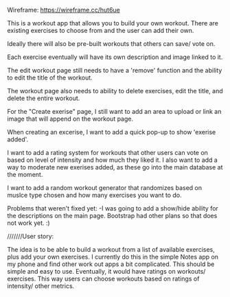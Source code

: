 Wireframe: https://wireframe.cc/hut6ue

This is a workout app that allows you to build your own workout. There are existing exercises to choose from and the user can add their own.

Ideally there will also be pre-built workouts that others can save/ vote on.

Each exercise eventually will have its own description and image linked to it. 

The edit workout page still needs to have a 'remove' function and the ability to edit the title of the workout. 

The workout page also needs to ability to delete exercises, edit the title, and delete the entire workout.

For the "Create exerise" page, I still want to add an area to upload or link an image that will append on the workout page.

When creating an excerise, I want to add a quick pop-up to show 'exerise added'. 

I want to add a rating system for workouts that other users can vote on based on level of intensity and how much they liked it. I also want to add a way to moderate new exerises added, as these go into the main database at the moment. 

I want to add a random workout generator that randomizes based on muslce type chosen and how many exercises you want to do.

Problems that weren't fixed yet:
-I was going to add a show/hide ability for the descriptions on the main page. Bootstrap had other plans so that does not work yet. :) 





///////User story:

The idea is to be able to build a workout from a list of available exercises, plus add your own exercises. I currently do this in the simple Notes app on my phone and find other work out apps a bit complicated. This should be simple and easy to use. Eventually, it would have ratings on workouts/ exercises. This way users can choose workouts based on ratings of intensity/ other metrics.